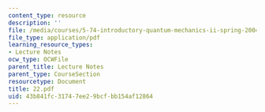 ```yaml
---
content_type: resource
description: ''
file: /media/courses/5-74-introductory-quantum-mechanics-ii-spring-2004/43b841fc31747ee29bcfbb154af12864_22.pdf
file_type: application/pdf
learning_resource_types:
- Lecture Notes
ocw_type: OCWFile
parent_title: Lecture Notes
parent_type: CourseSection
resourcetype: Document
title: 22.pdf
uid: 43b841fc-3174-7ee2-9bcf-bb154af12864
---
```

